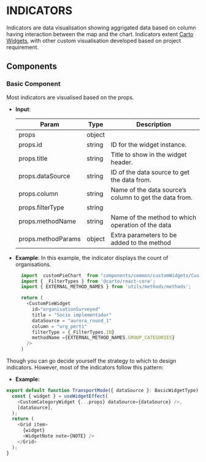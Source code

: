 # INDICATORS

Indicators are data visualisation showing aggrigated data based on column having interaction between the map and the chart. Indicators extent [Carto Widgets](https://docs.carto.com/carto-for-developers/carto-for-react/library-reference/widgets), with other custom visualisation developed based on project requirement.

## Components

### Basic Component

Most indicators are visualised based on the props.

- **Input**:

  | Param              | Type   | Description                                            |
  | ------------------ | ------ | ------------------------------------------------------ |
  | props              | object |                                                        |
  | props.id           | string | ID for the widget instance.                            |
  | props.title        | string | Title to show in the widget header.                    |
  | props.dataSource   | string | ID of the data source to get the data from.            |
  | props.column       | string | Name of the data source’s column to get the data from. |
  | props.filterType   | string |                                                        |
  | props.methodName   | string | Name of the method to which operation of the data      |
  | props.methodParams | object | Extra parameters to be added to the method             |

- **Example**:
  In this example, the indicator displays the count of organisations.

  ```JavaScript
    import  customPieChart  from "components/common/customWidgets/CustomPieWidget
    import { _FilterTypes } from '@carto/react-core';
    import { EXTERNAL_METHOD_NAMES } from 'utils/methods/methods';

    return (
      <CustomPieWidget
        id="organisationSurveyed"
        title = "Socio implementador"
        dataSource = "aurora_round_1"
        column = "org_pert1"
        filterType = {_FilterTypes.IN}
        methodName ={EXTERNAL_METHOD_NAMES.GROUP_CATEGORIES}
      />
    )
  ```

Though you can go decide yourself the strategy to which to design indicators. However, most of the indicators follow this pattern:

- **Example:**

```JavaScript
export default function TransportMode({ dataSource }: BasicWidgetType) {
  const { widget } = useWidgetEffect(
    <CustomCategoryWidget {...props} dataSource={dataSource} />,
    [dataSource],
  );
  return (
    <Grid item>
      {widget}
      <WidgetNote note={NOTE} />
    </Grid>
  );
}
```
